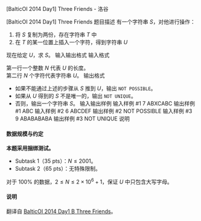 



[BalticOI 2014 Day1] Three Friends - 洛谷














[BalticOI 2014 Day1] Three Friends
题目描述
有一个字符串 $S$，对他进行操作：

1. 将 $S$ 复制为两份，存在字符串 $T$ 中
2. 在 $T$ 的某一位置上插入一个字符，得到字符串 $U$

现在给定 $U$，求 $S$。
输入输出格式
输入格式

第一行一个整数 $N$ 代表 $U$ 的长度。   
第二行 $N$ 个字符代表字符串 $U$。
输出格式

- 如果不能通过上述的步骤从 $S$ 推到 $U$，输出 `NOT POSSIBLE`。
- 如果从 $U$ 得到的 $S$ 不是唯一的，输出 `NOT UNIQUE`。
- 否则，输出一个字符串 $S$。
输入输出样例
输入样例 #1
7
ABXCABC
输出样例 #1
ABC
输入样例 #2
6
ABCDEF
输出样例 #2
NOT POSSIBLE
输入样例 #3
9
ABABABABA
输出样例 #3
NOT UNIQUE
说明
#### 数据规模与约定

**本题采用捆绑测试。**

- Subtask 1（35 pts）：$N \le 2001$。
- Subtask 2（65 pts）：无特殊限制。

对于 $100\%$ 的数据，$2 \le N \le 2 \times 10^6+1$，保证 $U$ 中只包含大写字母。

#### 说明

翻译自 [BalticOI 2014 Day1 B Three Friends](https://boi.cses.fi/files/boi2014_day1.pdf)。






